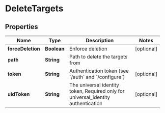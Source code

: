 

# DeleteTargets

## Properties

Name | Type | Description | Notes
------------ | ------------- | ------------- | -------------
**forceDeletion** | **Boolean** | Enforce deletion |  [optional]
**path** | **String** | Path to delete the targets from | 
**token** | **String** | Authentication token (see &#x60;/auth&#x60; and &#x60;/configure&#x60;) |  [optional]
**uidToken** | **String** | The universal identity token, Required only for universal_identity authentication |  [optional]



